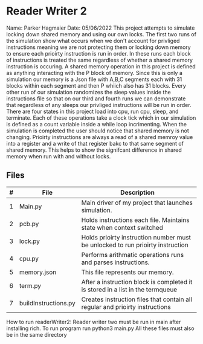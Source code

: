 # Reader Writer 2
Name: Parker Hagmaier 
Date: 05/06/2022
This project attempts to simulate locking down shared memory and using our own locks.
The first two runs of the simulation show what occurs when we don't account for privliged instructions meaning
we are not protecting them or locking down memory to ensure each prioirty instruction is run in order. 
In these runs each block of instructions is treated the same regardless of whether a shared memory instruction 
is occuring. A shared memory operation in this project is defined as anything interacting with the P block of memory.
Since this  is only a simulation our memory is a Json file with A,B,C segments each with 31 blocks within each segment 
and then P whiich also has 31 blocks. Every other run of our simulation randomizes the sleep values inside the instructions
file so that on our third and fourth runs we can demonstrate that regardless of any sleeps our privliged instructions will be 
run in order. There are four states in this project load into cpu, run cpu, sleep, and terminate. Each of these operations
take a clock tick which in our simulation is defined as a count variable inside a while loop incrimenting. When the simulation is completed 
the user should notice that shared memory is not changing. Prioirty instructions are always a read of a shared memroy value into a register
and a write of that register bakc to that same segment of shared memory. This helps to show the signifcant difference in shared memory when run with
and without locks. 
## Files
|   #   | File                | Description                                                                   |
| :---: | --------------------| ------------------------------------------------------------------------------|
|   1   | Main.py             | Main driver of my project that launches simulation.                           |
|   2   | pcb.py              | Holds instructions each file. Maintains state when context switched           |
|   3   | lock.py             | Holds prioirty instruction number must be unlocked to run prioirty instruction|
|   4   |cpu.py               | Performs arithmatic operations runs and parses instructions.                  |
|   5   | memory.json         | This file represents our memory.                                              |
|   6   | term.py             | After a instruction block is completed it is stored in a list in the termqueue|
|   7   | buildInstructions.py| Creates instruction files that contain all regular and prioirty instructions  |

How to run readerWriter2:
Reader writer two must be run in main after installing rich. To run program run python3 main.py
All these files must also be in the same directory
